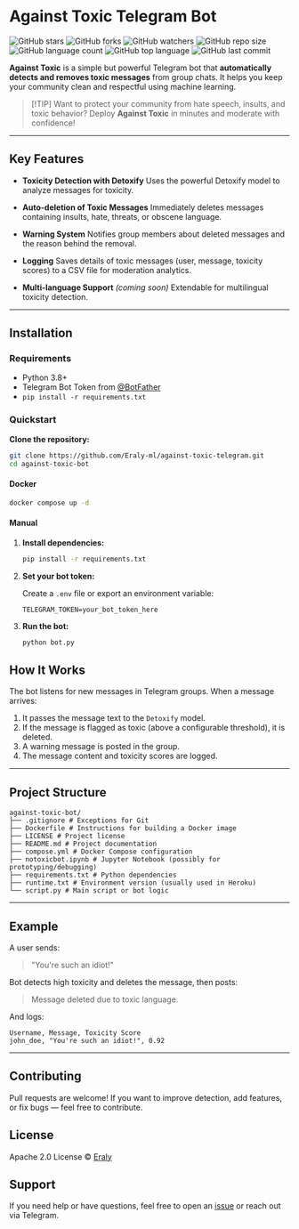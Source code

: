 # Against Toxic Telegram Bot 

![GitHub stars](https://img.shields.io/github/stars/Eraly-ml/against-toxic-telegram?style=social)
![GitHub forks](https://img.shields.io/github/forks/Eraly-ml/against-toxic-telegram?style=social)
![GitHub watchers](https://img.shields.io/github/watchers/Eraly-ml/against-toxic-telegram?style=social)
![GitHub repo size](https://img.shields.io/github/repo-size/Eraly-ml/against-toxic-telegram)
![GitHub language count](https://img.shields.io/github/languages/count/Eraly-ml/against-toxic-telegram)
![GitHub top language](https://img.shields.io/github/languages/top/Eraly-ml/against-toxic-telegram)
![GitHub last commit](https://img.shields.io/github/last-commit/Eraly-ml/against-toxic-telegram?color=red)

**Against Toxic** is a simple but powerful Telegram bot that **automatically detects and removes toxic messages** from group chats. It helps you keep your community clean and respectful using machine learning.

> \[!TIP]
> Want to protect your community from hate speech, insults, and toxic behavior? Deploy **Against Toxic** in minutes and moderate with confidence!

---

## Key Features

*  **Toxicity Detection with Detoxify**
  Uses the powerful Detoxify model to analyze messages for toxicity.

*  **Auto-deletion of Toxic Messages**
  Immediately deletes messages containing insults, hate, threats, or obscene language.

*  **Warning System**
  Notifies group members about deleted messages and the reason behind the removal.

*  **Logging**
  Saves details of toxic messages (user, message, toxicity scores) to a CSV file for moderation analytics.

*  **Multi-language Support** *(coming soon)*
  Extendable for multilingual toxicity detection.

---

##  Installation

###  Requirements

* Python 3.8+
* Telegram Bot Token from [@BotFather](https://t.me/BotFather)
* `pip install -r requirements.txt`

###  Quickstart

**Clone the repository:**

   ```bash
   git clone https://github.com/Eraly-ml/against-toxic-telegram.git
   cd against-toxic-bot
   ```

#### Docker

```bash
docker compose up -d
```

#### Manual

1. **Install dependencies:**

   ```bash
   pip install -r requirements.txt
   ```

2. **Set your bot token:**

   Create a `.env` file or export an environment variable:

   ```env
   TELEGRAM_TOKEN=your_bot_token_here
   ```

3. **Run the bot:**

   ```bash
   python bot.py
   ```

##  How It Works

The bot listens for new messages in Telegram groups. When a message arrives:

1. It passes the message text to the `Detoxify` model.
2. If the message is flagged as toxic (above a configurable threshold), it is deleted.
3. A warning message is posted in the group.
4. The message content and toxicity scores are logged.

---

##  Project Structure

```
against-toxic-bot/
├── .gitignore # Exceptions for Git
├── Dockerfile # Instructions for building a Docker image
├── LICENSE # Project license 
├── README.md # Project documentation
├── compose.yml # Docker Compose configuration
├── notoxicbot.ipynb # Jupyter Notebook (possibly for prototyping/debugging)
├── requirements.txt # Python dependencies
├── runtime.txt # Environment version (usually used in Heroku)
└── script.py # Main script or bot logic
```

---

##  Example

A user sends:

> "You're such an idiot!"

Bot detects high toxicity and deletes the message, then posts:

>  Message deleted due to toxic language.

And logs:

```
Username, Message, Toxicity Score
john_doe, "You're such an idiot!", 0.92
```

---

##  Contributing

Pull requests are welcome! If you want to improve detection, add features, or fix bugs — feel free to contribute.


##  License

Apache 2.0 License © [Eraly](https://github.com/Eraly-ml)


##  Support

If you need help or have questions, feel free to open an [issue](https://github.com/Eraly-ml/against-toxic-telegram/issues) or reach out via Telegram.
